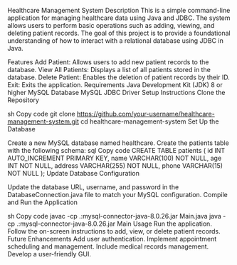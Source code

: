 Healthcare Management System
Description
This is a simple command-line application for managing healthcare data using Java and JDBC. The system allows users to perform basic operations such as adding, viewing, and deleting patient records. The goal of this project is to provide a foundational understanding of how to interact with a relational database using JDBC in Java.

Features
Add Patient: Allows users to add new patient records to the database.
View All Patients: Displays a list of all patients stored in the database.
Delete Patient: Enables the deletion of patient records by their ID.
Exit: Exits the application.
Requirements
Java Development Kit (JDK) 8 or higher
MySQL Database
MySQL JDBC Driver
Setup Instructions
Clone the Repository

sh
Copy code
git clone https://github.com/your-username/healthcare-management-system.git
cd healthcare-management-system
Set Up the Database

Create a new MySQL database named healthcare.
Create the patients table with the following schema:
sql
Copy code
CREATE TABLE patients (
    id INT AUTO_INCREMENT PRIMARY KEY,
    name VARCHAR(100) NOT NULL,
    age INT NOT NULL,
    address VARCHAR(255) NOT NULL,
    phone VARCHAR(15) NOT NULL
);
Update Database Configuration

Update the database URL, username, and password in the DatabaseConnection.java file to match your MySQL configuration.
Compile and Run the Application

sh
Copy code
javac -cp .:mysql-connector-java-8.0.26.jar Main.java
java -cp .:mysql-connector-java-8.0.26.jar Main
Usage
Run the application.
Follow the on-screen instructions to add, view, or delete patient records.
Future Enhancements
Add user authentication.
Implement appointment scheduling and management.
Include medical records management.
Develop a user-friendly GUI.
